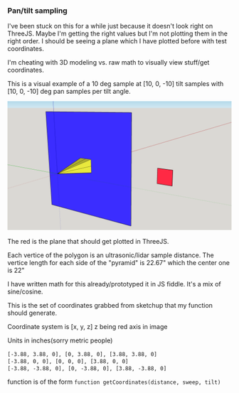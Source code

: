### Pan/tilt sampling

I've been stuck on this for a while just because it doesn't look right on ThreeJS.
Maybe I'm getting the right values but I'm not plotting them in the right order.
I should be seeing a plane which I have plotted before with test coordinates.

I'm cheating with 3D modeling vs. raw math to visually view stuff/get coordinates.

This is a visual example of a 10 deg sample at [10, 0, -10] tilt samples with [10, 0, -10] deg pan samples per tilt angle.

![sketchup mock of 10 deg pan tilt sample](./repo-images/sketchup-10deg-10deg-10deg-sample.png)

The red is the plane that should get plotted in ThreeJS.

Each vertice of the polygon is an ultrasonic/lidar sample distance. The vertice length for each side of the "pyramid" is 22.67" which the center one is 22"

I have written math for this already/prototyped it in JS fiddle. It's a mix of sine/cosine.

This is the set of coordinates grabbed from sketchup that my function should generate.

Coordinate system is [x, y, z] z being red axis in image

Units in inches(sorry metric people)

```
[-3.88, 3.88, 0], [0, 3.88, 0], [3.88, 3.88, 0]
[-3.88, 0, 0], [0, 0, 0], [3.88, 0, 0]
[-3.88, -3.88, 0], [0, -3.88, 0], [3.88, -3.88, 0]
```

function is of the form `function getCoordinates(distance, sweep, tilt)`

